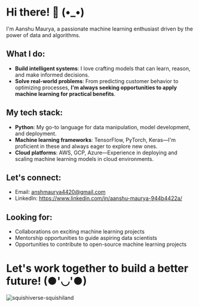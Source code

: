 

# Hi there! 👋 (•_•) 

I'm Aanshu Maurya, a passionate machine learning enthusiast driven by the power of data and algorithms.

## What I do:

- **Build intelligent systems**: I love crafting models that can learn, reason, and make informed decisions.
- **Solve real-world problems**: From predicting customer behavior to optimizing processes, **I'm always seeking opportunities to apply machine learning for practical benefits**.

## My tech stack:

- **Python**: My go-to language for data manipulation, model development, and deployment.
- **Machine learning frameworks**: TensorFlow, PyTorch, Keras—I'm proficient in these and always eager to explore new ones.
- **Cloud platforms**: AWS, GCP, Azure—Experience in deploying and scaling machine learning models in cloud environments.


## Let's connect:

- Email: anshmaurya4420@gmail.com
- LinkedIn: https://www.linkedin.com/in/aanshu-maurya-944b4422a/

## Looking for:

- Collaborations on exciting machine learning projects
- Mentorship opportunities to guide aspiring data scientists
- Opportunities to contribute to open-source machine learning projects

# **Let's work together to build a better future! (●'◡'●)**
![squishiverse-squishiland](https://github.com/user-attachments/assets/9a3ef716-5af9-43fe-90c6-3caa4ec4b5cd)


<!---
Ansh420/Ansh420 is a ✨ special ✨ repository because its `README.md` (this file) appears on your GitHub profile.
You can click the Preview link to take a look at your changes.
--->
